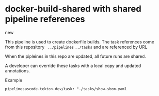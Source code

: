 # docker-build-shared with shared pipeline references 
new
 
This pipeline is used to create dockerfile builds. 
The task references come from this repository ` ../pipelines` `../tasks` and are referenced by URL 
 
When the pipleines in this repo are updated, all future runs are shared.

A developer can override these tasks with a local copy and updated annotations. 

Example 

 `pipelinesascode.tekton.dev/task: "./tasks/show-sbom.yaml `
   


